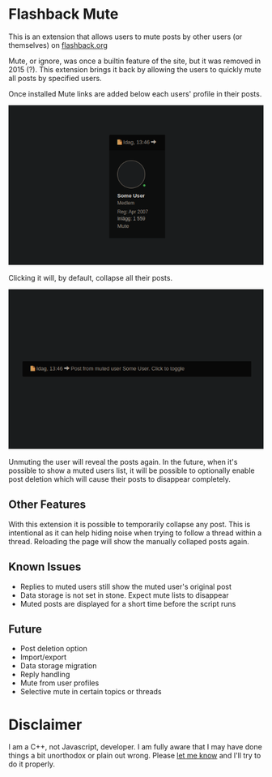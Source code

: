 # Flashback Mute
This is an extension that allows users to mute posts by other users (or themselves)
on [flashback.org](https://flashback.org)

Mute, or ignore, was once a builtin feature of the site, but it was removed in 2015 (?).
This extension brings it back by allowing the users to quickly mute all posts by
specified users.

Once installed Mute links are added below each users' profile in their posts.

![](images/mute-link.png)

Clicking it will, by default, collapse all their posts.

![](images/muted-post.png)

Unmuting the user will reveal the posts again. In the future, when it's possible to show
a muted users list, it will be possible to optionally enable post deletion which will
cause their posts to disappear completely.

## Other Features
With this extension it is possible to temporarily collapse any post. This is intentional
as it can help hiding noise when trying to follow a thread within a thread. Reloading
the page will show the manually collaped posts again.

## Known Issues
- Replies to muted users still show the muted user's original post
- Data storage is not set in stone. Expect mute lists to disappear
- Muted posts are displayed for a short time before the script runs

## Future
- Post deletion option
- Import/export
- Data storage migration
- Reply handling
- Mute from user profiles
- Selective mute in certain topics or threads

# Disclaimer
I am a C++, not Javascript, developer. I am fully aware that I may have done things
a bit unorthodox or plain out wrong. Please [let me know](https://github.com/denravonska/flashback-mute/issues) and I'll try to do it properly.

